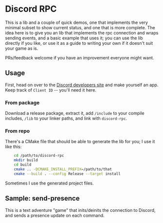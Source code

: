# Discord RPC

This is a lib and a couple of quick demos, one that implements the very minimal subset to show
current status, and one that is more complete. The idea here is to give you an lib that implements
the rpc connection and wraps sending events, and a basic example that uses it; you can use the lib
directly if you like, or use it as a guide to writing your own if it doesn't suit your game as is.

PRs/feedback welcome if you have an improvement everyone might want.

## Usage

First, head on over to the [Discord developers site](https://discordapp.com/developers/applications/me)
and make yourself an app. Keep track of `Client ID` -- you'll need it here.

### From package

Download a release package, extract it, add `/include` to your compile includes, `/lib` to your
linker paths, and link with `discord-rpc`.

### From repo

There's a CMake file that should be able to generate the lib for you; I use it like this:
```sh
    cd /path/to/discord-rpc
    mkdir build
    cd build
    cmake .. -DCMAKE_INSTALL_PREFIX=/path/to/that
    cmake --build . --config Release --target install
```
Sometimes I use the generated project files.

## Sample: send-presence

This is a text adventure "game" that inits/deinits the connection to Discord, and sends a presence
update on each command.
